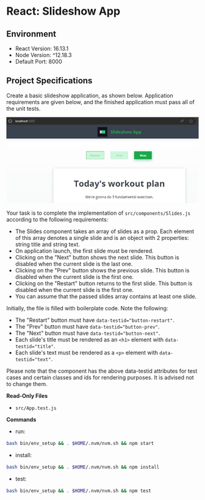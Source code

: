 # React: Slideshow App

## Environment 

- React Version: 16.13.1
- Node Version: ^12.18.3
- Default Port: 8000

## Project Specifications 

Create a basic slideshow application, as shown below. Application requirements are given below, and the finished application must pass all of the unit tests.

![alt No image found or unable to load](https://github.com/varunprepo/ToDoSlides/blob/main/ToDoListInSlides.JPG)

Your task is to complete the implementation of `src/components/Slides.js` according to the following requirements:

- The Slides component takes an array of slides as a prop. Each element of this array denotes a single slide and is an object with 2 properties: string title and string text.
- On application launch, the first slide must be rendered.
- Clicking on the "Next" button shows the next slide. This button is disabled when the current slide is the last one.
- Clicking on the "Prev" button shows the previous slide. This button is disabled when the current slide is the first one.
- Clicking on the "Restart" button returns to the first slide. This button is disabled when the current slide is the first one.
- You can assume that the passed slides array contains at least one slide.


Initially, the file is filled with boilerplate code. Note the following:

- The "Restart" button must have `data-testid="button-restart"`.
- The "Prev" button must have `data-testid="button-prev"`.
- The "Next" button must have `data-testid="button-next"`.
- Each slide's title must be rendered as an `<h1>` element with `data-testid="title"`.
- Each slide's text must be rendered as a `<p>` element with `data-testid="text"`.

Please note that the component has the above data-testid attributes for test cases and certain classes and ids for rendering purposes. It is advised not to change them.

**Read-Only Files**
- `src/App.test.js`

**Commands**
- run: 
```bash
bash bin/env_setup && . $HOME/.nvm/nvm.sh && npm start
```
- install: 
```bash
bash bin/env_setup && . $HOME/.nvm/nvm.sh && npm install
```
- test: 
```bash
bash bin/env_setup && . $HOME/.nvm/nvm.sh && npm test
```
